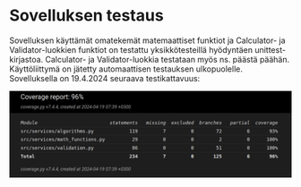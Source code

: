 # Sovelluksen testaus

Sovelluksen käyttämät omatekemät matemaattiset funktiot ja Calculator- ja Validator-luokkien funktiot on testattu yksikkötesteillä hyödyntäen unittest-kirjastoa. Calculator- ja Validator-luokkia testataan myös ns. päästä päähän. Käyttöliittymä on jätetty automaattisen testauksen ulkopuolelle. Sovelluksella on 19.4.2024 seuraava testikattavuus:

![Testikattavuus](testikattavuus_viikko_5.png)
